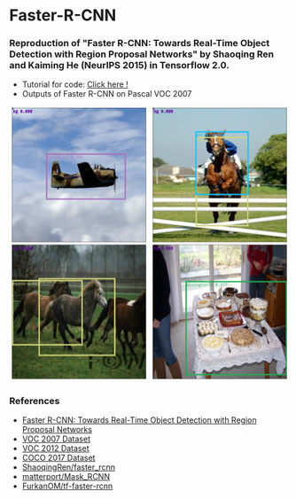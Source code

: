 # Faster-R-CNN

### Reproduction of "Faster R-CNN: Towards Real-Time Object Detection with Region Proposal Networks" by Shaoqing Ren and Kaiming He (NeurIPS 2015) in Tensorflow 2.0.

- Tutorial for code: [Click here !](https://nbviewer.org/gist/wonhyung64/3d26db7ac8af3049222ca3a01cf41c2f)
- Outputs of Faster R-CNN on Pascal VOC 2007

![Faster R-CNN on Pascal VOC 2007](https://github.com/wonhyung64/Faster-R-CNN/blob/main/ex/ex_voc07.png "outputs")

### References

- [Faster R-CNN: Towards Real-Time Object Detection with Region Proposal Networks](https://proceedings.neurips.cc/paper/2015/file/14bfa6bb14875e45bba028a21ed38046-Paper.pdf)
- [VOC 2007 Dataset](http://www.pascal-network.org/challenges/VOC/voc2007/workshop/index.html)
- [VOC 2012 Dataset](http://www.pascal-network.org/challenges/VOC/voc2012/workshop/index.html)
- [COCO 2017 Dataset](https://cocodataset.org/#home)
- [ShaoqingRen/faster_rcnn](https://github.com/ShaoqingRen/faster_rcnn)
- [matterport/Mask_RCNN](https://github.com/matterport/Mask_RCNN)
- [FurkanOM/tf-faster-rcnn](https://github.com/FurkanOM/tf-faster-rcnn)